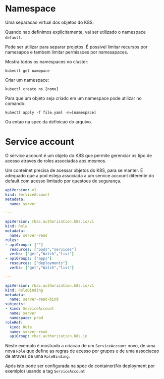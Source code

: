 # Namespace

Uma separacao virtual dos objetos do K8S.

Quando nao definimos explicitamente, vai ser utilizado o namespace `default`.

Pode ser utilizar para separar projetos.
É possivel limitar recursos por namesapce e tambem limitar permissoes por namesapaces.

Mostra todos os namespaces no cluster:
```
kubectl get namepace
```

Criar um namespace:

```
kubectl create ns [nome]
```

Para que um objeto seja criado em um namespace pode utilizar no comando:

```
kubectl apply -f file.yaml -n=[namespace]
```

Ou entao na spec da definicao do arquivo.

# Service account

O service account é um objeto do K8S que permite gerenciar os tipo de acesso atraves de roles associadas aos mesmos.

Um conteinet precisa de acessar objetos do K8S, para se manter. É adequado que a pod esteja associada a um service account diferente do default com acesso limitado por questoes de segurança.

```yml
apiVersion: v1
kind: ServiceAccount
metadata:
  name: server

---

apiVersion: rbac.authorization.k8s.io/v1
kind: Role
metadata: 
  name: server-read
rules: 
- apiGroups: [""]
  resources: ["pods","services"]
  verbs: ["get","Watch","list"]
- apiGroups: ["apps"]
  resources: ["deployments"]
  verbs: ["get","Watch","list"]

---

apiVersion: rbac.authorization.k8s.io/v1
kind: RoleBinding
metadata: 
  name: server-read-bind
subjects:
- kind: ServiceAccount
  name: server
  namespace: prod
roleRef:
  kind: Role
  name: server-read 
  apiGroup: rbac.authorization.k8s.io
```

Neste exemplo é mostrado a criacao de um `ServiceAccount` novo, de uma nova `Role` que define as regras de acesso por grupos e de uma associacao de atraves de uma `RoleBinding`.

Após isto pode ser configurada na spec do container(No deployment por exemlplo) usando a tag `ServiceAccount`